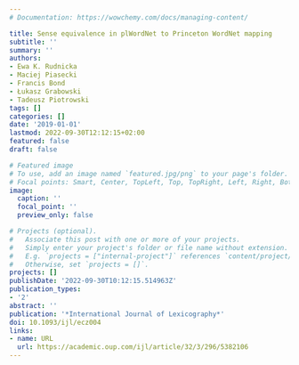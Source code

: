 ```yaml
---
# Documentation: https://wowchemy.com/docs/managing-content/

title: Sense equivalence in plWordNet to Princeton WordNet mapping
subtitle: ''
summary: ''
authors:
- Ewa K. Rudnicka
- Maciej Piasecki
- Francis Bond
- Łukasz Grabowski
- Tadeusz Piotrowski
tags: []
categories: []
date: '2019-01-01'
lastmod: 2022-09-30T12:12:15+02:00
featured: false
draft: false

# Featured image
# To use, add an image named `featured.jpg/png` to your page's folder.
# Focal points: Smart, Center, TopLeft, Top, TopRight, Left, Right, BottomLeft, Bottom, BottomRight.
image:
  caption: ''
  focal_point: ''
  preview_only: false

# Projects (optional).
#   Associate this post with one or more of your projects.
#   Simply enter your project's folder or file name without extension.
#   E.g. `projects = ["internal-project"]` references `content/project/deep-learning/index.md`.
#   Otherwise, set `projects = []`.
projects: []
publishDate: '2022-09-30T10:12:15.514963Z'
publication_types:
- '2'
abstract: ''
publication: '*International Journal of Lexicography*'
doi: 10.1093/ijl/ecz004
links:
- name: URL
  url: https://academic.oup.com/ijl/article/32/3/296/5382106
---
```

